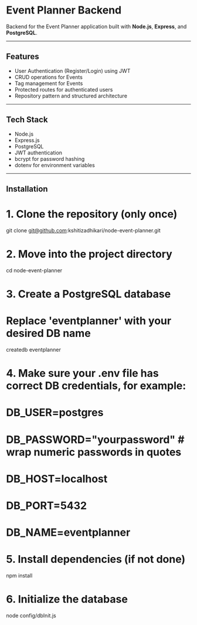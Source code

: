 # Event Planner Backend

Backend for the Event Planner application built with **Node.js**, **Express**, and **PostgreSQL**.

---

## Features

- User Authentication (Register/Login) using JWT
- CRUD operations for Events
- Tag management for Events
- Protected routes for authenticated users
- Repository pattern and structured architecture

---

## Tech Stack

- Node.js
- Express.js
- PostgreSQL
- JWT authentication
- bcrypt for password hashing
- dotenv for environment variables

---

## Installation

# 1. Clone the repository (only once)

git clone git@github.com:kshitizadhikari/node-event-planner.git

# 2. Move into the project directory

cd node-event-planner

# 3. Create a PostgreSQL database

# Replace 'eventplanner' with your desired DB name

createdb eventplanner

# 4. Make sure your .env file has correct DB credentials, for example:

# DB_USER=postgres

# DB_PASSWORD="yourpassword" # wrap numeric passwords in quotes

# DB_HOST=localhost

# DB_PORT=5432

# DB_NAME=eventplanner

# 5. Install dependencies (if not done)

npm install

# 6. Initialize the database

node config/dbInit.js
